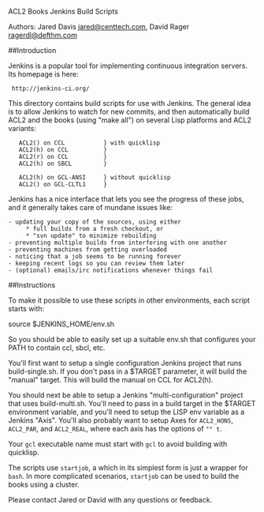 ACL2 Books Jenkins Build Scripts

Authors: Jared Davis <jared@centtech.com>, David Rager <ragerdl@defthm.com>

##Introduction

Jenkins is a popular tool for implementing continuous integration servers.  Its
homepage is here:

     http://jenkins-ci.org/

This directory contains build scripts for use with Jenkins.  The general idea
is to allow Jenkins to watch for new commits, and then automatically build ACL2
and the books (using "make all") on several Lisp platforms and ACL2 variants:

       ACL2() on CCL           } with quicklisp
       ACL2(h) on CCL          }
       ACL2(r) on CCL          }
       ACL2(h) on SBCL         }

       ACL2(h) on GCL-ANSI     } without quicklisp
       ACL2() on GCL-CLTL1     }

Jenkins has a nice interface that lets you see the progress of these jobs, and
it generally takes care of mundane issues like:

    - updating your copy of the sources, using either
         * full builds from a fresh checkout, or
         * "svn update" to minimize rebuilding
    - preventing multiple builds from interfering with one another
    - preventing machines from getting overloaded
    - noticing that a job seems to be running forever
    - keeping recent logs so you can review them later
    - (optional) emails/irc notifications whenever things fail

##Instructions

To make it possible to use these scripts in other environments, each
script starts with:

   source $JENKINS_HOME/env.sh

So you should be able to easily set up a suitable env.sh that
configures your PATH to contain ccl, sbcl, etc.

You'll first want to setup a single configuration Jenkins project that
runs build-single.sh.  If you don't pass in a $TARGET
parameter, it will build the "manual" target.  This will build the
manual on CCL for ACL2(h).

You should next be able to setup a Jenkins "multi-configuration"
project that uses build-multi.sh.  You'll need to pass in a build target in
the $TARGET environment variable, and you'll need to setup the LISP
env variable as a Jenkins "Axis".  You'll also probably want to setup
Axes for `ACL2_HONS`, `ACL2_PAR`, and `ACL2_REAL`, where each axis has the
options of `"" t`.

Your `gcl` executable name must start with `gcl` to avoid building
with quicklisp.

The scripts use `startjob`, a which in its simplest form is just a
wrapper for `bash`.  In more complicated scenarios, `startjob` can be
used to build the books using a cluster.

Please contact Jared or David with any questions or feedback.


